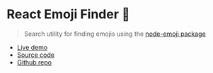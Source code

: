 # React Emoji Finder 🔎

> Search utility for finding emojis using the [node-emoji package](https://www.npmjs.com/package/node-emoji)

- [Live demo](https://react-emoji-finder.rolandjlevy.repl.co/)
- [Source code](https://replit.com/@RolandJLevy/react-emoji-finder)
- [Github repo](https://github.com/rolandjlevy/react-emoji-finder)